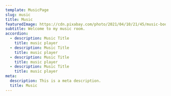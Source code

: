 ```yaml
---
template: MusicPage
slug: music
title: Music
featuredImage: https://cdn.pixabay.com/photo/2021/04/10/21/45/music-book-6168179_960_720.jpg
subtitle: Welcome to my music room.
accordion:
  - description: Music Title
    title: music player
  - description: Music Title
    title: music player
  - description: Music Title
    title: music player
  - description: Music Title
    title: music player
meta:
  description: This is a meta description.
  title: Music
---
```

